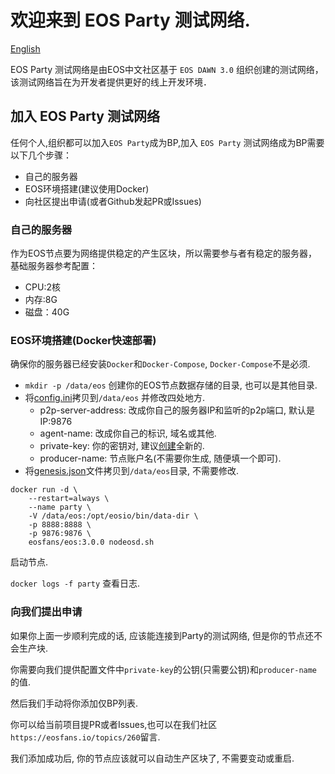 # 欢迎来到 EOS Party 测试网络.

[English](README.md)

EOS Party 测试网络是由EOS中文社区基于 `EOS DAWN 3.0` 组织创建的测试网络，该测试网络旨在为开发者提供更好的线上开发环境．

## 加入 EOS Party 测试网络

任何个人,组织都可以加入`EOS Party`成为BP,加入 `EOS Party` 测试网络成为BP需要以下几个步骤：

- 自己的服务器
- EOS环境搭建(建议使用Docker)
- 向社区提出申请(或者Github发起PR或Issues)

### 自己的服务器

作为EOS节点要为网络提供稳定的产生区块，所以需要参与者有稳定的服务器，基础服务器参考配置：   

  - CPU:2核
  - 内存:8G
  - 磁盘：40G

### EOS环境搭建(Docker快速部署)

确保你的服务器已经安装`Docker`和`Docker-Compose`, `Docker-Compose`不是必须.

- `mkdir -p /data/eos` 创建你的EOS节点数据存储的目录, 也可以是其他目录.
- 将[config.ini](config.ini)拷贝到`/data/eos` 并修改四处地方.
  - p2p-server-address: 改成你自己的服务器IP和监听的p2p端口, 默认是 IP:9876
  - agent-name: 改成你自己的标识, 域名或其他.
  - private-key: 你的密钥对, 建议[创建](https://eosfans.io/tools/generate/)全新的.
  - producer-name: 节点账户名(不需要你生成, 随便填一个即可).
- 将[genesis.json](genesis.json)文件拷贝到`/data/eos`目录, 不需要修改.

```
docker run -d \
    --restart=always \
    --name party \
    -V /data/eos:/opt/eosio/bin/data-dir \
    -p 8888:8888 \
    -p 9876:9876 \
    eosfans/eos:3.0.0 nodeosd.sh
```

启动节点.

`docker logs -f party` 查看日志.

### 向我们提出申请

如果你上面一步顺利完成的话, 应该能连接到Party的测试网络, 但是你的节点还不会生产块.

你需要向我们提供配置文件中`private-key`的公钥(只需要公钥)和`producer-name`的值.

然后我们手动将你添加仅BP列表.

你可以给当前项目提PR或者Issues,也可以在我们社区`https://eosfans.io/topics/260`留言.

我们添加成功后, 你的节点应该就可以自动生产区块了, 不需要变动或重启.
